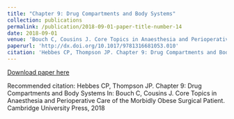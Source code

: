 ```yaml
---
title: "Chapter 9: Drug Compartments and Body Systems"
collection: publications
permalink: /publication/2018-09-01-paper-title-number-14
date: 2018-09-01
venue: 'Bouch C, Cousins J. Core Topics in Anaesthesia and Perioperative Care of the Morbidly Obese Surgical Patient'
paperurl: 'http://dx.doi.org/10.1017/9781316681053.010'
citation: 'Hebbes CP, Thompson JP. Chapter 9: Drug Compartments and Body Systems In: Bouch C, Cousins J. Core Topics in Anaesthesia and Perioperative Care of the Morbidly Obese Surgical Patient.  Cambridge University Press, 2018'
---
```


<a href='http://dx.doi.org/10.1017/9781316681053.010'>Download paper here</a>

Recommended citation: Hebbes CP, Thompson JP. Chapter 9: Drug Compartments and Body Systems In: Bouch C, Cousins J. Core Topics in Anaesthesia and Perioperative Care of the Morbidly Obese Surgical Patient.  Cambridge University Press, 2018